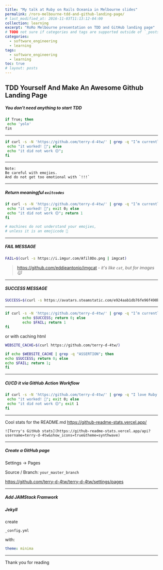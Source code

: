 ```yaml
---
title: "My talk at Ruby on Rails Oceania in Melbourne slides"
permalink: /roro-melbourne-tdd-and-github-landing-page/
# last_modified_at: 2016-11-03T11:13:12-04:00
collection: learning
excerpt: "RoRo Melbourne presentation on TDD and GitHub landing page"
# TODO not sure if categories and tags are supported outside of `_posts` dir
categories:
  - software_engineering
  - learning
tags:
  - software_engineering
  - learning
toc: true
# layout: posts
---
```


## TDD Yourself And Make An Awesome Github Landing Page


##### You don't need anything to start TDD

```bash
if True; then
 echo 'yolo'
fiπ
```

---

```bash
if curl -s -N 'https://github.com/terry-d-4tw/' | grep -q "I’m currently working on HolyC"; then
 echo "it worked! 🎉"; else
 echo "it did not work 😔";
fi
```

---

```
Note: 
Be careful with emojies.
And do not get too emotional with `!!!`
```

---

##### Return meaningful `exitcodes`

```bash
if curl -s -N 'https://github.com/terry-d-4tw/' | grep -q "I’m currently working on HolyC"; then
 echo "it worked! 🎉"; exit 0; else
 echo "it did not work 😔"; return 1
fi
```

```ruby
# machines do not understand your emojies, 
# unless it is an emojicode 🍇
```

---

##### FAIL MESSAGE

```bash
FAIL=$(curl -s https://i.imgur.com/Afil0Do.png | imgcat)
```

> <https://github.com/eddieantonio/imgcat> -
_it's like `cat`, but for images😽_

---

##### SUCCESS MESSAGE

```bash
SUCCESS=$(curl -s https://avatars.steamstatic.com/e924aab1db76fe96f490b51eeed2893571c5d41b_full.jpg | imgcat)
```

---

```bash
if curl -s -N 'https://github.com/terry-d-4tw/' | grep -q "I’m currently working on HolyC"; then
        echo $SUCCESS; return 0; else
        echo $FAIL; return 1
fi
```

 or with caching html

 ```bash
WEBSITE_CACHE=$(curl https://github.com/terry-d-4tw/)

if echo $WEBSITE_CACHE | grep -q "ASSERTION"; then                                                  
 echo $SUCCESS; return 0; else
 echo $FAIL; return 1; 
fi
```

---

##### CI/CD it via GitHub Action Workflow

```bash
if curl -s -N 'https://github.com/terry-d-4tw/' | grep -q "I love Ruby too"; then
 echo "it worked! 🎉"; exit 0; else
 echo "it did not work 😔"; exit 1
fi
```

---
Cool stats for the README.md
<https://github-readme-stats.vercel.app/>

```
![Terry's GitHub stats](https://github-readme-stats.vercel.app/api?username=terry-d-4tw&show_icons=true&theme=synthwave)
```

---

##### Create a GitHub page

Settings -> Pages

Source / Branch: `your_master_branch`

<https://github.com/terry-d-4tw/terry-d-4tw/settings/pages>

---

##### Add JAMStack Framwork

##### Jekyll

create

```
_config.yml
```

with:

```yml
theme: minima
```

---

Thank you for reading
